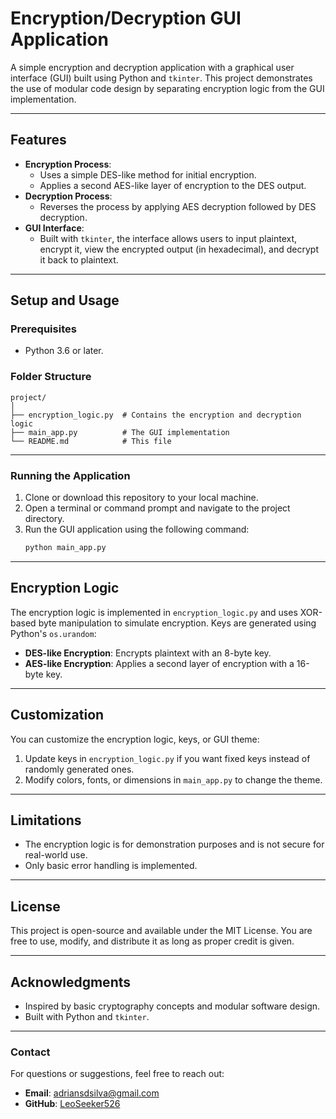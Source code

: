 # Encryption/Decryption GUI Application

A simple encryption and decryption application with a graphical user interface (GUI) built using Python and `tkinter`. This project demonstrates the use of modular code design by separating encryption logic from the GUI implementation.

---

## **Features**

- **Encryption Process**: 
  - Uses a simple DES-like method for initial encryption.
  - Applies a second AES-like layer of encryption to the DES output.
- **Decryption Process**: 
  - Reverses the process by applying AES decryption followed by DES decryption.
- **GUI Interface**: 
  - Built with `tkinter`, the interface allows users to input plaintext, encrypt it, view the encrypted output (in hexadecimal), and decrypt it back to plaintext.

---

## **Setup and Usage**

### **Prerequisites**
- Python 3.6 or later.

### **Folder Structure**
```
project/
│
├── encryption_logic.py  # Contains the encryption and decryption logic
├── main_app.py          # The GUI implementation
└── README.md            # This file
```

---

### **Running the Application**

1. Clone or download this repository to your local machine.
2. Open a terminal or command prompt and navigate to the project directory.
3. Run the GUI application using the following command:
   ```bash
   python main_app.py
   ```

---

## **Encryption Logic**

The encryption logic is implemented in `encryption_logic.py` and uses XOR-based byte manipulation to simulate encryption. Keys are generated using Python's `os.urandom`:

- **DES-like Encryption**: Encrypts plaintext with an 8-byte key.
- **AES-like Encryption**: Applies a second layer of encryption with a 16-byte key.

---

## **Customization**

You can customize the encryption logic, keys, or GUI theme:
1. Update keys in `encryption_logic.py` if you want fixed keys instead of randomly generated ones.
2. Modify colors, fonts, or dimensions in `main_app.py` to change the theme.

---

## **Limitations**
- The encryption logic is for demonstration purposes and is not secure for real-world use.
- Only basic error handling is implemented.

---

## **License**

This project is open-source and available under the MIT License. You are free to use, modify, and distribute it as long as proper credit is given.

---

## **Acknowledgments**

- Inspired by basic cryptography concepts and modular software design.
- Built with Python and `tkinter`.

---

### **Contact**

For questions or suggestions, feel free to reach out:

- **Email**: adriansdsilva@gmail.com
- **GitHub**: [LeoSeeker526](https://github.com/LeoSeeker526)
  
